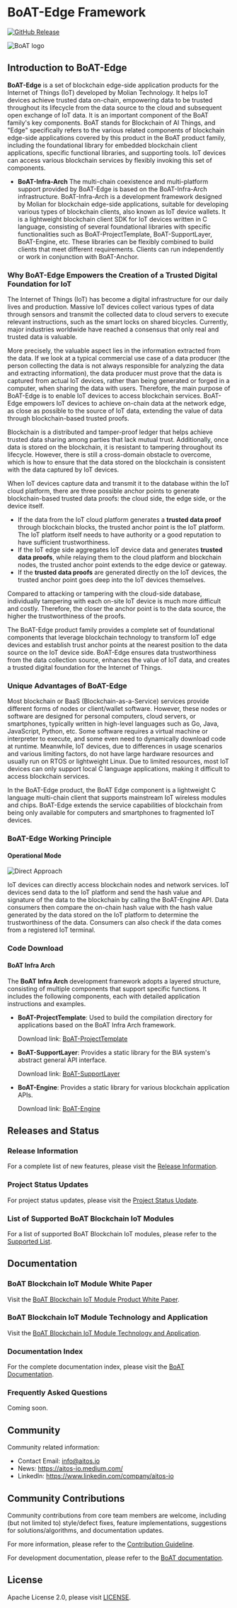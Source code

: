 
# BoAT-Edge Framework
[![GitHub Release](https://img.shields.io/github/license/aitos-io/BoAT-X-Framework)](https://github.com/aitos-io/BoAT-X-Framework/blob/master/LICENSE)  

![BoAT logo](https://aitos-io.github.io/BoAT-X-Framework/logo/BoAT_RGB_Horizontal_100.png)


## Introduction to BoAT-Edge
**BoAT-Edge** is a set of blockchain edge-side application products for the Internet of Things (IoT) developed by Molian Technology. It helps IoT devices achieve trusted data on-chain, empowering data to be trusted throughout its lifecycle from the data source to the cloud and subsequent open exchange of IoT data. It is an important component of the BoAT family's key components. BoAT stands for Blockchain of AI Things, and "Edge" specifically refers to the various related components of blockchain edge-side applications covered by this product in the BoAT product family, including the foundational library for embedded blockchain client applications, specific functional libraries, and supporting tools. IoT devices can access various blockchain services by flexibly invoking this set of components.

- **BoAT-Infra-Arch**
  The multi-chain coexistence and multi-platform support provided by BoAT-Edge is based on the BoAT-Infra-Arch infrastructure. BoAT-Infra-Arch is a development framework designed by Molian for blockchain edge-side applications, suitable for developing various types of blockchain clients, also known as IoT device wallets.
  It is a lightweight blockchain client SDK for IoT devices written in C language, consisting of several foundational libraries with specific functionalities such as BoAT-ProjectTemplate, BoAT-SupportLayer, BoAT-Engine, etc. These libraries can be flexibly combined to build clients that meet different requirements. Clients can run independently or work in conjunction with BoAT-Anchor.

### Why BoAT-Edge Empowers the Creation of a Trusted Digital Foundation for IoT

The Internet of Things (IoT) has become a digital infrastructure for our daily lives and production. Massive IoT devices collect various types of data through sensors and transmit the collected data to cloud servers to execute relevant instructions, such as the smart locks on shared bicycles. Currently, major industries worldwide have reached a consensus that only real and trusted data is valuable.

More precisely, the valuable aspect lies in the information extracted from the data. If we look at a typical commercial use case of a data producer (the person collecting the data is not always responsible for analyzing the data and extracting information), the data producer must prove that the data is captured from actual IoT devices, rather than being generated or forged in a computer, when sharing the data with users. Therefore, the main purpose of BoAT-Edge is to enable IoT devices to access blockchain services. BoAT-Edge empowers IoT devices to achieve on-chain data at the network edge, as close as possible to the source of IoT data, extending the value of data through blockchain-based trusted proofs.

Blockchain is a distributed and tamper-proof ledger that helps achieve trusted data sharing among parties that lack mutual trust. Additionally, once data is stored on the blockchain, it is resistant to tampering throughout its lifecycle. However, there is still a cross-domain obstacle to overcome, which is how to ensure that the data stored on the blockchain is consistent with the data captured by IoT devices.

When IoT devices capture data and transmit it to the database within the IoT cloud platform, there are three possible anchor points to generate blockchain-based trusted data proofs: the cloud side, the edge side, or the device itself.

- If the data from the IoT cloud platform generates a **trusted data proof** through blockchain blocks, the trusted anchor point is the IoT platform. The IoT platform itself needs to have authority or a good reputation to have sufficient trustworthiness.
- If the IoT edge side aggregates IoT device data and generates **trusted data proofs**, while relaying them to the cloud platform and blockchain nodes, the trusted anchor point extends to the edge device or gateway.
- If the **trusted data proofs** are generated directly on the IoT devices, the trusted anchor point goes deep into the IoT devices themselves.

Compared to attacking or tampering with the cloud-side database, individually tampering with each on-site IoT device is much more difficult and costly. Therefore, the closer the anchor point is to the data source, the higher the trustworthiness of the proofs.

The BoAT-Edge product family provides a complete set of foundational components that leverage blockchain technology to transform IoT edge devices and establish trust anchor points at the nearest position to the data source on the IoT device side. BoAT-Edge ensures data trustworthiness from the data collection source, enhances the value of IoT data, and creates a trusted digital foundation for the Internet of Things.


### Unique Advantages of BoAT-Edge

Most blockchain or BaaS (Blockchain-as-a-Service) services provide different forms of nodes or client/wallet software. However, these nodes or software are designed for personal computers, cloud servers, or smartphones, typically written in high-level languages such as Go, Java, JavaScript, Python, etc. Some software requires a virtual machine or interpreter to execute, and some even need to dynamically download code at runtime. Meanwhile, IoT devices, due to differences in usage scenarios and various limiting factors, do not have large hardware resources and usually run on RTOS or lightweight Linux. Due to limited resources, most IoT devices can only support local C language applications, making it difficult to access blockchain services.

In the BoAT-Edge product, the BoAT Edge component is a lightweight C language multi-chain client that supports mainstream IoT wireless modules and chips. BoAT-Edge extends the service capabilities of blockchain from being only available for computers and smartphones to fragmented IoT devices.

### BoAT-Edge Working Principle

#### Operational Mode

![Direct Approach](https://aitos-io.github.io/BoAT-X-Framework/en-us/images/BoAT_README_Direct_Approach.png)

IoT devices can directly access blockchain nodes and network services. IoT devices send data to the IoT platform and send the hash value and signature of the data to the blockchain by calling the BoAT-Engine API. Data consumers then compare the on-chain hash value with the hash value generated by the data stored on the IoT platform to determine the trustworthiness of the data. Consumers can also check if the data comes from a registered IoT terminal.

### Code Download

#### BoAT Infra Arch

The **BoAT Infra Arch** development framework adopts a layered structure, consisting of multiple components that support specific functions. It includes the following components, each with detailed application instructions and examples.

- **BoAT-ProjectTemplate**: Used to build the compilation directory for applications based on the BoAT Infra Arch framework.

  Download link: [BoAT-ProjectTemplate](https://github.com/aitos-io/BoAT-ProjectTemplate)

- **BoAT-SupportLayer**: Provides a static library for the BIA system's abstract general API interface.

  Download link: [BoAT-SupportLayer](https://github.com/aitos-io/BoAT-SupportLayer)

- **BoAT-Engine**: Provides a static library for various blockchain application APIs.

  Download link: [BoAT-Engine](https://github.com/aitos-io/BoAT-Engine)


## Releases and Status

### Release Information
For a complete list of new features, please visit the [Release Information](https://github.com/aitos-io/BoAT-EdgeDocs/blob/main/BoATInfraArch_Releases.md).

### Project Status Updates
For project status updates, please visit the [Project Status Update](https://github.com/aitos-io/project-status-update).

### List of Supported BoAT Blockchain IoT Modules
For a list of supported BoAT Blockchain IoT modules, please refer to the [Supported List](./SUPPORTED_LIST.md).

## Documentation

### BoAT Blockchain IoT Module White Paper
Visit the [BoAT Blockchain IoT Module Product White Paper](https://aitos-io.github.io/BoAT-X-Framework/en-us/BoAT_Blockchain_IoT_Module_Product_White_Paper_en.pdf).

### BoAT Blockchain IoT Module Technology and Application
Visit the [BoAT Blockchain IoT Module Technology and Application](https://aitos-io.github.io/BoAT-X-Framework/en-us/BoAT_Blockchain_IoT_Module_Technology_and_Application_en.pdf).

### Documentation Index
For the complete documentation index, please visit the [BoAT Documentation](https://aitos-io.github.io/BoAT-EdgeDocs).

### Frequently Asked Questions
Coming soon.

## Community
Community related information:
+ Contact Email: info@aitos.io
+ News: https://aitos-io.medium.com/
+ LinkedIn: https://www.linkedin.com/company/aitos-io

## Community Contributions
Community contributions from core team members are welcome, including (but not limited to) style/defect fixes, feature implementations, suggestions for solutions/algorithms, and documentation updates.

For more information, please refer to the [Contribution Guideline](./CONTRIBUTING.md).

For development documentation, please refer to the [BoAT documentation](https://aitos-io.github.io/BoAT-EdgeDocs).

## License

Apache License 2.0, please visit [LICENSE](./LICENSE).

